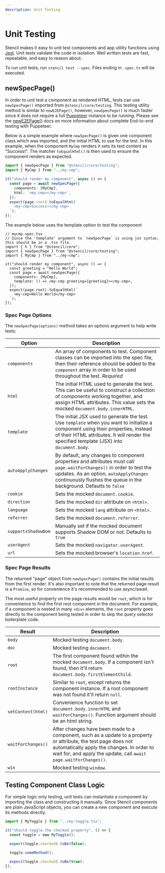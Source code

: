 ```yaml
---
description: Unit Testing
---
```


# Unit Testing

Stencil makes it easy to unit test components and app utility functions using [Jest](https://jestjs.io/). Unit tests validate the code in isolation. Well written tests are fast, repeatable, and easy to reason about.

To run unit tests, run `stencil test --spec`. Files ending in `.spec.ts` will be executed.

## newSpecPage()

In order to unit test a component as rendered HTML, tests can use `newSpecPage()` imported from `@stencil/core/testing`. This testing utility method is similar to `newE2EPage()`, however, `newSpecPage()` is much faster since it does not require a full [Puppeteer](https://pptr.dev/) instance to be running. Please see the [newE2EPage()](./e2e-testing.md) docs on more information about complete End-to-end testing with Puppeteer.

Below is a simple example where `newSpecPage()` is given one component class which was imported, and the initial HTML to use for the test. In this example, when the component `MyCmp` renders it sets its text content as "Success!". The matcher `toEqualHtml()` is then used to ensure the component renders as expected.

```typescript
import { newSpecPage } from "@stencil/core/testing";
import { MyCmp } from "../my-cmp";

it("should render my component", async () => {
  const page = await newSpecPage({
    components: [MyCmp],
    html: `<my-cmp></my-cmp>`,
  });
  expect(page.root).toEqualHtml(`
    <my-cmp>Success!</my-cmp>
  `);
});
```

The example below uses the template option to test the component

```tsx
// mycmp.spec.tsx
// Since the 'template' argument to `newSpecPage` is using jsx syntax, this should be in a .tsx file.
import { h } from "@stencil/core";
import { newSpecPage } from "@stencil/core/testing";
import { MyCmp } from "../my-cmp";

it("should render my component", async () => {
  const greeting = "Hello World";
  const page = await newSpecPage({
    components: [MyCmp],
    template: () => <my-cmp greeting={greeting}></my-cmp>,
  });
  expect(page.root).toEqualHtml(`
    <my-cmp>Hello World</my-cmp>
  `);
});
```

### Spec Page Options

The `newSpecPage(options)` method takes an options argument to help write tests:

| Option              | Description                                                                                                                                                                                                                           |
| ------------------- | ------------------------------------------------------------------------------------------------------------------------------------------------------------------------------------------------------------------------------------- |
| `components`        | An array of components to test. Component classes can be imported into the spec file, then their reference should be added to the `component` array in order to be used throughout the test. _Required_                               |
| `html`              | The initial HTML used to generate the test. This can be useful to construct a collection of components working together, and assign HTML attributes. This value sets the mocked `document.body.innerHTML`.                            |
| `template`          | The initial JSX used to generate the test. Use `template` when you want to initialize a component using their properties, instead of their HTML attributes. It will render the specified template (JSX) into `document.body`.         |
| `autoApplyChanges`  | By default, any changes to component properties and attributes must call `page.waitForChanges()` in order to test the updates. As an option, `autoApplyChanges` continuously flushes the queue in the background. Defaults to `false` |
| `cookie`            | Sets the mocked `document.cookie`.                                                                                                                                                                                                    |
| `direction`         | Sets the mocked `dir` attribute on `<html>`.                                                                                                                                                                                          |
| `language`          | Sets the mocked `lang` attribute on `<html>`.                                                                                                                                                                                         |
| `referrer`          | Sets the mocked `document.referrer`.                                                                                                                                                                                                  |
| `supportsShadowDom` | Manually set if the mocked document supports Shadow DOM or not. Defaults to `true`                                                                                                                                                    |
| `userAgent`         | Sets the mocked `navigator.userAgent`.                                                                                                                                                                                                |
| `url`               | Sets the mocked browser's `location.href`.                                                                                                                                                                                            |

### Spec Page Results

The returned "page" object from `newSpecPage()` contains the initial results from the first render. It's also important to note that the returned page result is a `Promise`, so for convenience it's recommended to use async/await.

The most useful property on the page results would be `root`, which is for convenience to find the first root component in the document. For example, if a component is nested in many `<div>` elements, the `root` property goes directly to the component being tested in order to skip the query selector boilerplate code.

| Result             | Description                                                                                                                                                                                                                       |
| ------------------ | --------------------------------------------------------------------------------------------------------------------------------------------------------------------------------------------------------------------------------- |
| `body`             | Mocked testing `document.body`.                                                                                                                                                                                                   |
| `doc`              | Mocked testing `document`.                                                                                                                                                                                                        |
| `root`             | The first component found within the mocked `document.body`. If a component isn't found, then it'll return `document.body.firstElementChild`.                                                                                     |
| `rootInstance`     | Similar to `root`, except returns the component instance. If a root component was not found it'll return `null`.                                                                                                                  |
| `setContent(html)` | Convenience function to set `document.body.innerHTML` and `waitForChanges()`. Function argument should be an html string.                                                                                                         |
| `waitForChanges()` | After changes have been made to a component, such as a update to a property or attribute, the test page does not automatically apply the changes. In order to wait for, and apply the update, call `await page.waitForChanges()`. |
| `win`              | Mocked testing `window`.                                                                                                                                                                                                          |

## Testing Component Class Logic

For simple logic only testing, unit tests can instantiate a component by importing the class and constructing it manually. Since Stencil components are plain JavaScript objects, you can create a new component and execute its methods directly.

```typescript
import { MyToggle } from "../my-toggle.tsx";

it("should toggle the checked property", () => {
  const toggle = new MyToggle();

  expect(toggle.checked).toBe(false);

  toggle.someMethod();

  expect(toggle.checked).toBe(true);
});
```
